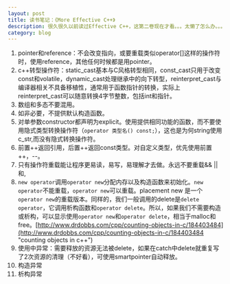 ```yaml
---
layout: post
title: 读书笔记：《More Effective C++》
description: 很久很久以前读过Effective C++，这第二卷现在才看。。。太懒了怎么办。。。
category: blog
---
```


1. pointer和reference：不会改变指向，或要重载类似operator[]这样的操作符时，使用reference，其他任何时候都是用pointer。
2. c++转型操作符：static\_cast基本与C风格转型相同，const\_cast只用于改变const和volatile，dynamic\_cast处理继承中的向下转型，reinterpret\_cast与编译器相关不具备移植性，通常用于函数指针的转换，实际上reinterpret\_cast可以随意转换4字节整数，包括int和指针。
3. 数组和多态不要混用。
4. 如非必要，不提供默认构造函数。
5. 对单参数constructor都声明为explicit。使用提供相同功能的函数，而不要使用隐式类型转换操作符（`operator 类型名() const;`），这也是为何string使用c_str,而没有隐式转换操作符。
6. 前置++返回引用，后置++返回const类型。对自定义类型，优先使用前置++，--。
7. 只有操作符重载能让程序更易读，易写，易理解才去做。永远不要重载&& || 和,
8. `new operator`调用`operator new`分配内存以及构造函数来初始化。`new operator`不能重载，`operator new`可以重载。placement new 是一个`operator new`的重载版本。同样的，我们一般调用的delete是`delete operator`，它调用析构函数和`operator delete`。所以，如果我们不需要构造或析构，可以显示使用`operator new`和`operator delete`，相当于malloc和free。[http://www.drdobbs.com/cpp/counting-objects-in-c/184403484](http://www.drdobbs.com/cpp/counting-objects-in-c/184403484 "counting objects in c++") 
9. 使用中异常：需要释放的资源无法被delete，如果在catch中delete就重复写了2次资源的清理（不好看），可使用smartpointer自动释放。
10. 构造异常
11. 析构异常


[Joshua]:    http://joshuastray.github.io  "Joshua"
